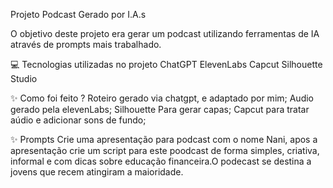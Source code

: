 Projeto Podcast Gerado por I.A.s

O objetivo deste projeto era gerar um podcast utilizando ferramentas de IA através de prompts mais trabalhado.

💻 Tecnologias utilizadas no projeto
ChatGPT
ElevenLabs
Capcut
Silhouette Studio

✨ Como foi feito ?
Roteiro gerado via chatgpt, e adaptado por mim;
Audio gerado pela elevenLabs;
Silhouette Para gerar capas;
Capcut para tratar aúdio e adicionar sons de fundo;

✨ Prompts
Crie uma apresentação para podcast com o nome Nani, apos a apresentação crie um script para este poodcast de forma simples, criativa, informal e com dicas sobre educação financeira.O podecast se destina a jovens que recem atingiram a maioridade.
